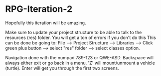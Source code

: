 # RPG-Iteration-2
Hopefully this iteration will be amazing.

Make sure to update your project structure to be able to talk to the resources (res) folder. You will get a ton of errors if you don't do this This can be done be going to:
File --> Project Structure --> Libraries --> Click green plus button --> select "res" folder --> select classes option.

Navigation done with the numpad 789-123 or QWE-ASD.
Backspace will always either exit or go back in a menu.
'Z' will mount/unmount a vehicle (turtle).
Enter will get you through the first two screens.


